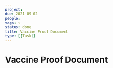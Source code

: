 ```yaml
---
project:
due: 2021-09-02
people:
tags: ✨
status: done
title: Vaccine Proof Document
type: [[Task]]
---
```


# Vaccine Proof Document